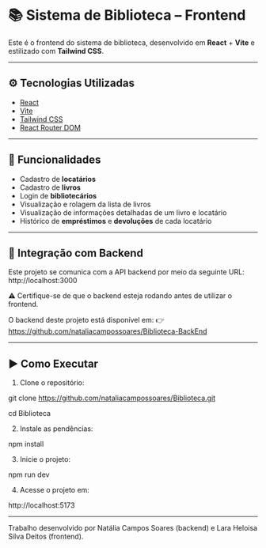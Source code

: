 # 📚 Sistema de Biblioteca – Frontend

Este é o frontend do sistema de biblioteca, desenvolvido em **React** + **Vite** e estilizado com **Tailwind CSS**.

---

## ⚙️ Tecnologias Utilizadas

- [React](https://reactjs.org/)
- [Vite](https://vitejs.dev/)
- [Tailwind CSS](https://tailwindcss.com/)
- [React Router DOM](https://reactrouter.com/)

---

## 🎯 Funcionalidades

- Cadastro de **locatários**
- Cadastro de **livros**
- Login de **bibliotecários**
- Visualização e rolagem da lista de livros
- Visualização de informações detalhadas de um livro e locatário
- Histórico de **empréstimos** e **devoluções** de cada locatário

---

## 🔗 Integração com Backend

Este projeto se comunica com a API backend por meio da seguinte URL: http://localhost:3000

⚠️ Certifique-se de que o backend esteja rodando antes de utilizar o frontend.

O backend deste projeto está disponível em:
👉 https://github.com/nataliacampossoares/Biblioteca-BackEnd

---

## ▶️ Como Executar

1. Clone o repositório:

git clone https://github.com/nataliacampossoares/Biblioteca.git

cd Biblioteca

2. Instale as pendências:

npm install

3. Inicie o projeto:
   
npm run dev

4. Acesse o projeto em:
   
http://localhost:5173

---

Trabalho desenvolvido por Natália Campos Soares (backend) e Lara Heloisa Silva Deitos (frontend).






